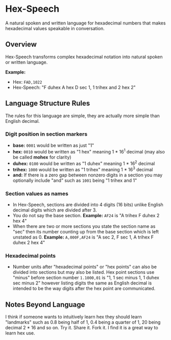 # Hex-Speech

A natural spoken and written language for hexadecimal numbers that makes hexadecimal values speakable in conversation.

## Overview

Hex-Speech transforms complex hexadecimal notation into natural spoken or written language.

**Example:**
- Hex: `FAD,1022` 
- Hex-Speech: "F duhex A hex D sec 1, 1 trihex and 2 hex 2"

## Language Structure Rules

The rules for this language are simple, they are actually more simple than English decimal.

### Digit position in section markers
- **base:** `0001` would be written as just "1"
- **hex:** `0010` would be written as "1 hex" meaning 1 * 16<sup>1</sup> decimal (may also be called **mohex** for clarity)
- **duhex:** `0100` would be written as "1 duhex" meaning 1 * 16<sup>2</sup> decimal
- **trihex:** `1000` would be written as "1 trihex" meaning 1 * 16<sup>3</sup> decimal
- **and:** If there is a zero gap between nonzero digits in a section you may optionally include "and" such as `1001` being "1 trihex and 1"

### Section values as names
- In Hex-Speech, sections are divided into 4 digits (16 bits) unlike English decimal digits which are divided after 3.
- You do not say the base section. **Example:** `AF24` is "A trihex F duhex 2 hex 4"
- When there are two or more sections you state the section name as "sec" then its number counting up from the base section which is left unstated as 0. **Example:** `A,000F,AF24` is "A sec 2, F sec 1, A trihex F duhex 2 hex 4"

### Hexadecimal points
- Number units after "hexadecimal points" or "hex points" can also be divided into sections but may also be listed. Hex point sections use "minus" before section number `1.1000,01` is "1, 1 sec minus 1, 1 duhex sec minus 2" however listing digits the same as English decimal is intended to be the way digits after the hex point are communicated.

## Notes Beyond Language
I think if someone wants to intuitively learn hex they should learn "landmarks" such as 0.8 being half of 1, 0.4 being a quarter of 1, 20 being decimal 2 * 16 and so on.
Try it. Share it. Fork it. I find it is a great way to learn hex use.
